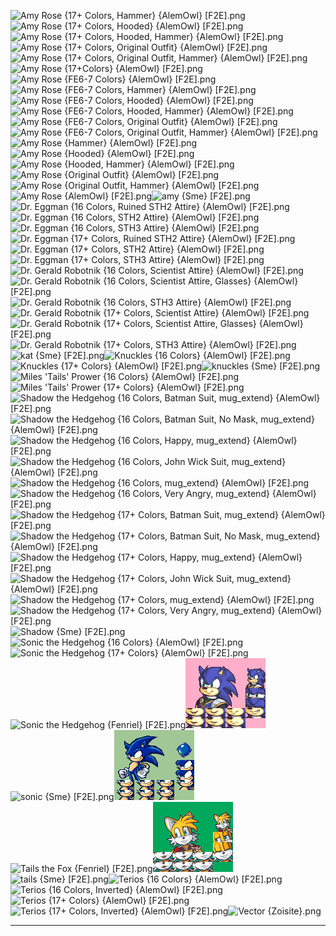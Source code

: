 ![Amy Rose {17+ Colors, Hammer} {AlemOwl} [F2E].png](https://raw.githubusercontent.com/Klokinator/FE-Repo/main/Portrait%20Repository/Non-FE%20Properties/Sonic/Amy%20Rose%20(17%2B%20Colors,%20Hammer)%20%7BAlemOwl%7D%20%5BF2E%5D.png "Amy Rose {17+ Colors, Hammer} {AlemOwl} [F2E].png")![Amy Rose {17+ Colors, Hooded} {AlemOwl} [F2E].png](https://raw.githubusercontent.com/Klokinator/FE-Repo/main/Portrait%20Repository/Non-FE%20Properties/Sonic/Amy%20Rose%20(17%2B%20Colors,%20Hooded)%20%7BAlemOwl%7D%20%5BF2E%5D.png "Amy Rose {17+ Colors, Hooded} {AlemOwl} [F2E].png")![Amy Rose {17+ Colors, Hooded, Hammer} {AlemOwl} [F2E].png](https://raw.githubusercontent.com/Klokinator/FE-Repo/main/Portrait%20Repository/Non-FE%20Properties/Sonic/Amy%20Rose%20(17%2B%20Colors,%20Hooded,%20Hammer)%20%7BAlemOwl%7D%20%5BF2E%5D.png "Amy Rose {17+ Colors, Hooded, Hammer} {AlemOwl} [F2E].png")![Amy Rose {17+ Colors, Original Outfit} {AlemOwl} [F2E].png](https://raw.githubusercontent.com/Klokinator/FE-Repo/main/Portrait%20Repository/Non-FE%20Properties/Sonic/Amy%20Rose%20(17%2B%20Colors,%20Original%20Outfit)%20%7BAlemOwl%7D%20%5BF2E%5D.png "Amy Rose {17+ Colors, Original Outfit} {AlemOwl} [F2E].png")![Amy Rose {17+ Colors, Original Outfit, Hammer} {AlemOwl} [F2E].png](https://raw.githubusercontent.com/Klokinator/FE-Repo/main/Portrait%20Repository/Non-FE%20Properties/Sonic/Amy%20Rose%20(17%2B%20Colors,%20Original%20Outfit,%20Hammer)%20%7BAlemOwl%7D%20%5BF2E%5D.png "Amy Rose {17+ Colors, Original Outfit, Hammer} {AlemOwl} [F2E].png")![Amy Rose {17+Colors} {AlemOwl} [F2E].png](https://raw.githubusercontent.com/Klokinator/FE-Repo/main/Portrait%20Repository/Non-FE%20Properties/Sonic/Amy%20Rose%20(17%2BColors)%20%7BAlemOwl%7D%20%5BF2E%5D.png "Amy Rose {17+Colors} {AlemOwl} [F2E].png")![Amy Rose {FE6-7 Colors} {AlemOwl} [F2E].png](https://raw.githubusercontent.com/Klokinator/FE-Repo/main/Portrait%20Repository/Non-FE%20Properties/Sonic/Amy%20Rose%20(FE6-7%20Colors)%20%7BAlemOwl%7D%20%5BF2E%5D.png "Amy Rose {FE6-7 Colors} {AlemOwl} [F2E].png")![Amy Rose {FE6-7 Colors, Hammer} {AlemOwl} [F2E].png](https://raw.githubusercontent.com/Klokinator/FE-Repo/main/Portrait%20Repository/Non-FE%20Properties/Sonic/Amy%20Rose%20(FE6-7%20Colors,%20Hammer)%20%7BAlemOwl%7D%20%5BF2E%5D.png "Amy Rose {FE6-7 Colors, Hammer} {AlemOwl} [F2E].png")![Amy Rose {FE6-7 Colors, Hooded} {AlemOwl} [F2E].png](https://raw.githubusercontent.com/Klokinator/FE-Repo/main/Portrait%20Repository/Non-FE%20Properties/Sonic/Amy%20Rose%20(FE6-7%20Colors,%20Hooded)%20%7BAlemOwl%7D%20%5BF2E%5D.png "Amy Rose {FE6-7 Colors, Hooded} {AlemOwl} [F2E].png")![Amy Rose {FE6-7 Colors, Hooded, Hammer} {AlemOwl} [F2E].png](https://raw.githubusercontent.com/Klokinator/FE-Repo/main/Portrait%20Repository/Non-FE%20Properties/Sonic/Amy%20Rose%20(FE6-7%20Colors,%20Hooded,%20Hammer)%20%7BAlemOwl%7D%20%5BF2E%5D.png "Amy Rose {FE6-7 Colors, Hooded, Hammer} {AlemOwl} [F2E].png")![Amy Rose {FE6-7 Colors, Original Outfit} {AlemOwl} [F2E].png](https://raw.githubusercontent.com/Klokinator/FE-Repo/main/Portrait%20Repository/Non-FE%20Properties/Sonic/Amy%20Rose%20(FE6-7%20Colors,%20Original%20Outfit)%20%7BAlemOwl%7D%20%5BF2E%5D.png "Amy Rose {FE6-7 Colors, Original Outfit} {AlemOwl} [F2E].png")![Amy Rose {FE6-7 Colors, Original Outfit, Hammer} {AlemOwl} [F2E].png](https://raw.githubusercontent.com/Klokinator/FE-Repo/main/Portrait%20Repository/Non-FE%20Properties/Sonic/Amy%20Rose%20(FE6-7%20Colors,%20Original%20Outfit,%20Hammer)%20%7BAlemOwl%7D%20%5BF2E%5D.png "Amy Rose {FE6-7 Colors, Original Outfit, Hammer} {AlemOwl} [F2E].png")![Amy Rose {Hammer} {AlemOwl} [F2E].png](https://raw.githubusercontent.com/Klokinator/FE-Repo/main/Portrait%20Repository/Non-FE%20Properties/Sonic/Amy%20Rose%20(Hammer)%20%7BAlemOwl%7D%20%5BF2E%5D.png "Amy Rose {Hammer} {AlemOwl} [F2E].png")![Amy Rose {Hooded} {AlemOwl} [F2E].png](https://raw.githubusercontent.com/Klokinator/FE-Repo/main/Portrait%20Repository/Non-FE%20Properties/Sonic/Amy%20Rose%20(Hooded)%20%7BAlemOwl%7D%20%5BF2E%5D.png "Amy Rose {Hooded} {AlemOwl} [F2E].png")![Amy Rose {Hooded, Hammer} {AlemOwl} [F2E].png](https://raw.githubusercontent.com/Klokinator/FE-Repo/main/Portrait%20Repository/Non-FE%20Properties/Sonic/Amy%20Rose%20(Hooded,%20Hammer)%20%7BAlemOwl%7D%20%5BF2E%5D.png "Amy Rose {Hooded, Hammer} {AlemOwl} [F2E].png")![Amy Rose {Original Outfit} {AlemOwl} [F2E].png](https://raw.githubusercontent.com/Klokinator/FE-Repo/main/Portrait%20Repository/Non-FE%20Properties/Sonic/Amy%20Rose%20(Original%20Outfit)%20%7BAlemOwl%7D%20%5BF2E%5D.png "Amy Rose {Original Outfit} {AlemOwl} [F2E].png")![Amy Rose {Original Outfit, Hammer} {AlemOwl} [F2E].png](https://raw.githubusercontent.com/Klokinator/FE-Repo/main/Portrait%20Repository/Non-FE%20Properties/Sonic/Amy%20Rose%20(Original%20Outfit,%20Hammer)%20%7BAlemOwl%7D%20%5BF2E%5D.png "Amy Rose {Original Outfit, Hammer} {AlemOwl} [F2E].png")![Amy Rose {AlemOwl} [F2E].png](https://raw.githubusercontent.com/Klokinator/FE-Repo/main/Portrait%20Repository/Non-FE%20Properties/Sonic/Amy%20Rose%20%7BAlemOwl%7D%20%5BF2E%5D.png "Amy Rose {AlemOwl} [F2E].png")![amy {Sme} [F2E].png](https://raw.githubusercontent.com/Klokinator/FE-Repo/main/Portrait%20Repository/Non-FE%20Properties/Sonic/amy%20%7BSme%7D%20%5BF2E%5D.png "amy {Sme} [F2E].png")![Dr. Eggman {16 Colors, Ruined STH2 Attire} {AlemOwl} [F2E].png](https://raw.githubusercontent.com/Klokinator/FE-Repo/main/Portrait%20Repository/Non-FE%20Properties/Sonic/Dr.%20Eggman%20(16%20Colors,%20Ruined%20STH2%20Attire)%20%7BAlemOwl%7D%20%5BF2E%5D.png "Dr. Eggman {16 Colors, Ruined STH2 Attire} {AlemOwl} [F2E].png")![Dr. Eggman {16 Colors, STH2 Attire} {AlemOwl} [F2E].png](https://raw.githubusercontent.com/Klokinator/FE-Repo/main/Portrait%20Repository/Non-FE%20Properties/Sonic/Dr.%20Eggman%20(16%20Colors,%20STH2%20Attire)%20%7BAlemOwl%7D%20%5BF2E%5D.png "Dr. Eggman {16 Colors, STH2 Attire} {AlemOwl} [F2E].png")![Dr. Eggman {16 Colors, STH3 Attire} {AlemOwl} [F2E].png](https://raw.githubusercontent.com/Klokinator/FE-Repo/main/Portrait%20Repository/Non-FE%20Properties/Sonic/Dr.%20Eggman%20(16%20Colors,%20STH3%20Attire)%20%7BAlemOwl%7D%20%5BF2E%5D.png "Dr. Eggman {16 Colors, STH3 Attire} {AlemOwl} [F2E].png")![Dr. Eggman {17+ Colors, Ruined STH2 Attire} {AlemOwl} [F2E].png](https://raw.githubusercontent.com/Klokinator/FE-Repo/main/Portrait%20Repository/Non-FE%20Properties/Sonic/Dr.%20Eggman%20(17%2B%20Colors,%20Ruined%20STH2%20Attire)%20%7BAlemOwl%7D%20%5BF2E%5D.png "Dr. Eggman {17+ Colors, Ruined STH2 Attire} {AlemOwl} [F2E].png")![Dr. Eggman {17+ Colors, STH2 Attire} {AlemOwl} [F2E].png](https://raw.githubusercontent.com/Klokinator/FE-Repo/main/Portrait%20Repository/Non-FE%20Properties/Sonic/Dr.%20Eggman%20(17%2B%20Colors,%20STH2%20Attire)%20%7BAlemOwl%7D%20%5BF2E%5D.png "Dr. Eggman {17+ Colors, STH2 Attire} {AlemOwl} [F2E].png")![Dr. Eggman {17+ Colors, STH3 Attire} {AlemOwl} [F2E].png](https://raw.githubusercontent.com/Klokinator/FE-Repo/main/Portrait%20Repository/Non-FE%20Properties/Sonic/Dr.%20Eggman%20(17%2B%20Colors,%20STH3%20Attire)%20%7BAlemOwl%7D%20%5BF2E%5D.png "Dr. Eggman {17+ Colors, STH3 Attire} {AlemOwl} [F2E].png")![Dr. Gerald Robotnik {16 Colors, Scientist Attire} {AlemOwl} [F2E].png](https://raw.githubusercontent.com/Klokinator/FE-Repo/main/Portrait%20Repository/Non-FE%20Properties/Sonic/Dr.%20Gerald%20Robotnik%20(16%20Colors,%20Scientist%20Attire)%20%7BAlemOwl%7D%20%5BF2E%5D.png "Dr. Gerald Robotnik {16 Colors, Scientist Attire} {AlemOwl} [F2E].png")![Dr. Gerald Robotnik {16 Colors, Scientist Attire, Glasses} {AlemOwl} [F2E].png](https://raw.githubusercontent.com/Klokinator/FE-Repo/main/Portrait%20Repository/Non-FE%20Properties/Sonic/Dr.%20Gerald%20Robotnik%20(16%20Colors,%20Scientist%20Attire,%20Glasses)%20%7BAlemOwl%7D%20%5BF2E%5D.png "Dr. Gerald Robotnik {16 Colors, Scientist Attire, Glasses} {AlemOwl} [F2E].png")![Dr. Gerald Robotnik {16 Colors, STH3 Attire} {AlemOwl} [F2E].png](https://raw.githubusercontent.com/Klokinator/FE-Repo/main/Portrait%20Repository/Non-FE%20Properties/Sonic/Dr.%20Gerald%20Robotnik%20(16%20Colors,%20STH3%20Attire)%20%7BAlemOwl%7D%20%5BF2E%5D.png "Dr. Gerald Robotnik {16 Colors, STH3 Attire} {AlemOwl} [F2E].png")![Dr. Gerald Robotnik {17+ Colors, Scientist Attire} {AlemOwl} [F2E].png](https://raw.githubusercontent.com/Klokinator/FE-Repo/main/Portrait%20Repository/Non-FE%20Properties/Sonic/Dr.%20Gerald%20Robotnik%20(17%2B%20Colors,%20Scientist%20Attire)%20%7BAlemOwl%7D%20%5BF2E%5D.png "Dr. Gerald Robotnik {17+ Colors, Scientist Attire} {AlemOwl} [F2E].png")![Dr. Gerald Robotnik {17+ Colors, Scientist Attire, Glasses} {AlemOwl} [F2E].png](https://raw.githubusercontent.com/Klokinator/FE-Repo/main/Portrait%20Repository/Non-FE%20Properties/Sonic/Dr.%20Gerald%20Robotnik%20(17%2B%20Colors,%20Scientist%20Attire,%20Glasses)%20%7BAlemOwl%7D%20%5BF2E%5D.png "Dr. Gerald Robotnik {17+ Colors, Scientist Attire, Glasses} {AlemOwl} [F2E].png")![Dr. Gerald Robotnik {17+ Colors, STH3 Attire} {AlemOwl} [F2E].png](https://raw.githubusercontent.com/Klokinator/FE-Repo/main/Portrait%20Repository/Non-FE%20Properties/Sonic/Dr.%20Gerald%20Robotnik%20(17%2B%20Colors,%20STH3%20Attire)%20%7BAlemOwl%7D%20%5BF2E%5D.png "Dr. Gerald Robotnik {17+ Colors, STH3 Attire} {AlemOwl} [F2E].png")![kat {Sme} [F2E].png](https://raw.githubusercontent.com/Klokinator/FE-Repo/main/Portrait%20Repository/Non-FE%20Properties/Sonic/kat%20%7BSme%7D%20%5BF2E%5D.png "kat {Sme} [F2E].png")![Knuckles {16 Colors} {AlemOwl} [F2E].png](https://raw.githubusercontent.com/Klokinator/FE-Repo/main/Portrait%20Repository/Non-FE%20Properties/Sonic/Knuckles%20(16%20Colors)%20%7BAlemOwl%7D%20%5BF2E%5D.png "Knuckles {16 Colors} {AlemOwl} [F2E].png")![Knuckles {17+ Colors} {AlemOwl} [F2E].png](https://raw.githubusercontent.com/Klokinator/FE-Repo/main/Portrait%20Repository/Non-FE%20Properties/Sonic/Knuckles%20(17%2B%20Colors)%20%7BAlemOwl%7D%20%5BF2E%5D.png "Knuckles {17+ Colors} {AlemOwl} [F2E].png")![knuckles {Sme} [F2E].png](https://raw.githubusercontent.com/Klokinator/FE-Repo/main/Portrait%20Repository/Non-FE%20Properties/Sonic/knuckles%20%7BSme%7D%20%5BF2E%5D.png "knuckles {Sme} [F2E].png")![Miles 'Tails' Prower {16 Colors} {AlemOwl} [F2E].png](https://raw.githubusercontent.com/Klokinator/FE-Repo/main/Portrait%20Repository/Non-FE%20Properties/Sonic/Miles%20'Tails'%20Prower%20(16%20Colors)%20%7BAlemOwl%7D%20%5BF2E%5D.png "Miles 'Tails' Prower {16 Colors} {AlemOwl} [F2E].png")![Miles 'Tails' Prower {17+ Colors} {AlemOwl} [F2E].png](https://raw.githubusercontent.com/Klokinator/FE-Repo/main/Portrait%20Repository/Non-FE%20Properties/Sonic/Miles%20'Tails'%20Prower%20(17%2B%20Colors)%20%7BAlemOwl%7D%20%5BF2E%5D.png "Miles 'Tails' Prower {17+ Colors} {AlemOwl} [F2E].png")![Shadow the Hedgehog {16 Colors, Batman Suit, mug_extend} {AlemOwl} [F2E].png](https://raw.githubusercontent.com/Klokinator/FE-Repo/main/Portrait%20Repository/Non-FE%20Properties/Sonic/Shadow%20the%20Hedgehog%20(16%20Colors,%20Batman%20Suit,%20mug_extend)%20%7BAlemOwl%7D%20%5BF2E%5D.png "Shadow the Hedgehog {16 Colors, Batman Suit, mug_extend} {AlemOwl} [F2E].png")![Shadow the Hedgehog {16 Colors, Batman Suit, No Mask, mug_extend} {AlemOwl} [F2E].png](https://raw.githubusercontent.com/Klokinator/FE-Repo/main/Portrait%20Repository/Non-FE%20Properties/Sonic/Shadow%20the%20Hedgehog%20(16%20Colors,%20Batman%20Suit,%20No%20Mask,%20mug_extend)%20%7BAlemOwl%7D%20%5BF2E%5D.png "Shadow the Hedgehog {16 Colors, Batman Suit, No Mask, mug_extend} {AlemOwl} [F2E].png")![Shadow the Hedgehog {16 Colors, Happy, mug_extend} {AlemOwl} [F2E].png](https://raw.githubusercontent.com/Klokinator/FE-Repo/main/Portrait%20Repository/Non-FE%20Properties/Sonic/Shadow%20the%20Hedgehog%20(16%20Colors,%20Happy,%20mug_extend)%20%7BAlemOwl%7D%20%5BF2E%5D.png "Shadow the Hedgehog {16 Colors, Happy, mug_extend} {AlemOwl} [F2E].png")![Shadow the Hedgehog {16 Colors, John Wick Suit, mug_extend} {AlemOwl} [F2E].png](https://raw.githubusercontent.com/Klokinator/FE-Repo/main/Portrait%20Repository/Non-FE%20Properties/Sonic/Shadow%20the%20Hedgehog%20(16%20Colors,%20John%20Wick%20Suit,%20mug_extend)%20%7BAlemOwl%7D%20%5BF2E%5D.png "Shadow the Hedgehog {16 Colors, John Wick Suit, mug_extend} {AlemOwl} [F2E].png")![Shadow the Hedgehog {16 Colors, mug_extend} {AlemOwl} [F2E].png](https://raw.githubusercontent.com/Klokinator/FE-Repo/main/Portrait%20Repository/Non-FE%20Properties/Sonic/Shadow%20the%20Hedgehog%20(16%20Colors,%20mug_extend)%20%7BAlemOwl%7D%20%5BF2E%5D.png "Shadow the Hedgehog {16 Colors, mug_extend} {AlemOwl} [F2E].png")![Shadow the Hedgehog {16 Colors, Very Angry, mug_extend} {AlemOwl} [F2E].png](https://raw.githubusercontent.com/Klokinator/FE-Repo/main/Portrait%20Repository/Non-FE%20Properties/Sonic/Shadow%20the%20Hedgehog%20(16%20Colors,%20Very%20Angry,%20mug_extend)%20%7BAlemOwl%7D%20%5BF2E%5D.png "Shadow the Hedgehog {16 Colors, Very Angry, mug_extend} {AlemOwl} [F2E].png")![Shadow the Hedgehog {17+ Colors, Batman Suit, mug_extend} {AlemOwl} [F2E].png](https://raw.githubusercontent.com/Klokinator/FE-Repo/main/Portrait%20Repository/Non-FE%20Properties/Sonic/Shadow%20the%20Hedgehog%20(17%2B%20Colors,%20Batman%20Suit,%20mug_extend)%20%7BAlemOwl%7D%20%5BF2E%5D.png "Shadow the Hedgehog {17+ Colors, Batman Suit, mug_extend} {AlemOwl} [F2E].png")![Shadow the Hedgehog {17+ Colors, Batman Suit, No Mask, mug_extend} {AlemOwl} [F2E].png](https://raw.githubusercontent.com/Klokinator/FE-Repo/main/Portrait%20Repository/Non-FE%20Properties/Sonic/Shadow%20the%20Hedgehog%20(17%2B%20Colors,%20Batman%20Suit,%20No%20Mask,%20mug_extend)%20%7BAlemOwl%7D%20%5BF2E%5D.png "Shadow the Hedgehog {17+ Colors, Batman Suit, No Mask, mug_extend} {AlemOwl} [F2E].png")![Shadow the Hedgehog {17+ Colors, Happy, mug_extend} {AlemOwl} [F2E].png](https://raw.githubusercontent.com/Klokinator/FE-Repo/main/Portrait%20Repository/Non-FE%20Properties/Sonic/Shadow%20the%20Hedgehog%20(17%2B%20Colors,%20Happy,%20mug_extend)%20%7BAlemOwl%7D%20%5BF2E%5D.png "Shadow the Hedgehog {17+ Colors, Happy, mug_extend} {AlemOwl} [F2E].png")![Shadow the Hedgehog {17+ Colors, John Wick Suit, mug_extend} {AlemOwl} [F2E].png](https://raw.githubusercontent.com/Klokinator/FE-Repo/main/Portrait%20Repository/Non-FE%20Properties/Sonic/Shadow%20the%20Hedgehog%20(17%2B%20Colors,%20John%20Wick%20Suit,%20mug_extend)%20%7BAlemOwl%7D%20%5BF2E%5D.png "Shadow the Hedgehog {17+ Colors, John Wick Suit, mug_extend} {AlemOwl} [F2E].png")![Shadow the Hedgehog {17+ Colors, mug_extend} {AlemOwl} [F2E].png](https://raw.githubusercontent.com/Klokinator/FE-Repo/main/Portrait%20Repository/Non-FE%20Properties/Sonic/Shadow%20the%20Hedgehog%20(17%2B%20Colors,%20mug_extend)%20%7BAlemOwl%7D%20%5BF2E%5D.png "Shadow the Hedgehog {17+ Colors, mug_extend} {AlemOwl} [F2E].png")![Shadow the Hedgehog {17+ Colors, Very Angry, mug_extend} {AlemOwl} [F2E].png](https://raw.githubusercontent.com/Klokinator/FE-Repo/main/Portrait%20Repository/Non-FE%20Properties/Sonic/Shadow%20the%20Hedgehog%20(17%2B%20Colors,%20Very%20Angry,%20mug_extend)%20%7BAlemOwl%7D%20%5BF2E%5D.png "Shadow the Hedgehog {17+ Colors, Very Angry, mug_extend} {AlemOwl} [F2E].png")![Shadow {Sme} [F2E].png](https://raw.githubusercontent.com/Klokinator/FE-Repo/main/Portrait%20Repository/Non-FE%20Properties/Sonic/Shadow%20%7BSme%7D%20%5BF2E%5D.png "Shadow {Sme} [F2E].png")![Sonic the Hedgehog {16 Colors} {AlemOwl} [F2E].png](https://raw.githubusercontent.com/Klokinator/FE-Repo/main/Portrait%20Repository/Non-FE%20Properties/Sonic/Sonic%20the%20Hedgehog%20(16%20Colors)%20%7BAlemOwl%7D%20%5BF2E%5D.png "Sonic the Hedgehog {16 Colors} {AlemOwl} [F2E].png")![Sonic the Hedgehog {17+ Colors} {AlemOwl} [F2E].png](https://raw.githubusercontent.com/Klokinator/FE-Repo/main/Portrait%20Repository/Non-FE%20Properties/Sonic/Sonic%20the%20Hedgehog%20(17%2B%20Colors)%20%7BAlemOwl%7D%20%5BF2E%5D.png "Sonic the Hedgehog {17+ Colors} {AlemOwl} [F2E].png")![Sonic the Hedgehog {Fenriel} [F2E].png](https://raw.githubusercontent.com/Klokinator/FE-Repo/main/Portrait%20Repository/Non-FE%20Properties/Sonic/Sonic%20the%20Hedgehog%20%7BFenriel%7D%20%5BF2E%5D.png "Sonic the Hedgehog {Fenriel} [F2E].png")![Sonic the Hedgehog {GabrielKnight}.png](https://raw.githubusercontent.com/Klokinator/FE-Repo/main/Portrait%20Repository/Non-FE%20Properties/Sonic/Sonic%20the%20Hedgehog%20%7BGabrielKnight%7D.png "Sonic the Hedgehog {GabrielKnight}.png")![sonic {Sme} [F2E].png](https://raw.githubusercontent.com/Klokinator/FE-Repo/main/Portrait%20Repository/Non-FE%20Properties/Sonic/sonic%20%7BSme%7D%20%5BF2E%5D.png "sonic {Sme} [F2E].png")![Sonic {TheMightyJacobo}.png](https://raw.githubusercontent.com/Klokinator/FE-Repo/main/Portrait%20Repository/Non-FE%20Properties/Sonic/Sonic%20%7BTheMightyJacobo%7D.png "Sonic {TheMightyJacobo}.png")![Tails the Fox {Fenriel} [F2E].png](https://raw.githubusercontent.com/Klokinator/FE-Repo/main/Portrait%20Repository/Non-FE%20Properties/Sonic/Tails%20the%20Fox%20%7BFenriel%7D%20%5BF2E%5D.png "Tails the Fox {Fenriel} [F2E].png")![Tails the Fox {GabrielKnight}.png](https://raw.githubusercontent.com/Klokinator/FE-Repo/main/Portrait%20Repository/Non-FE%20Properties/Sonic/Tails%20the%20Fox%20%7BGabrielKnight%7D.png "Tails the Fox {GabrielKnight}.png")![tails {Sme} [F2E].png](https://raw.githubusercontent.com/Klokinator/FE-Repo/main/Portrait%20Repository/Non-FE%20Properties/Sonic/tails%20%7BSme%7D%20%5BF2E%5D.png "tails {Sme} [F2E].png")![Terios {16 Colors} {AlemOwl} [F2E].png](https://raw.githubusercontent.com/Klokinator/FE-Repo/main/Portrait%20Repository/Non-FE%20Properties/Sonic/Terios%20(16%20Colors)%20%7BAlemOwl%7D%20%5BF2E%5D.png "Terios {16 Colors} {AlemOwl} [F2E].png")![Terios {16 Colors, Inverted} {AlemOwl} [F2E].png](https://raw.githubusercontent.com/Klokinator/FE-Repo/main/Portrait%20Repository/Non-FE%20Properties/Sonic/Terios%20(16%20Colors,%20Inverted)%20%7BAlemOwl%7D%20%5BF2E%5D.png "Terios {16 Colors, Inverted} {AlemOwl} [F2E].png")![Terios {17+ Colors} {AlemOwl} [F2E].png](https://raw.githubusercontent.com/Klokinator/FE-Repo/main/Portrait%20Repository/Non-FE%20Properties/Sonic/Terios%20(17%2B%20Colors)%20%7BAlemOwl%7D%20%5BF2E%5D.png "Terios {17+ Colors} {AlemOwl} [F2E].png")![Terios {17+ Colors, Inverted} {AlemOwl} [F2E].png](https://raw.githubusercontent.com/Klokinator/FE-Repo/main/Portrait%20Repository/Non-FE%20Properties/Sonic/Terios%20(17%2B%20Colors,%20Inverted)%20%7BAlemOwl%7D%20%5BF2E%5D.png "Terios {17+ Colors, Inverted} {AlemOwl} [F2E].png")![Vector {Zoisite}.png](https://raw.githubusercontent.com/Klokinator/FE-Repo/main/Portrait%20Repository/Non-FE%20Properties/Sonic/Vector%20%7BZoisite%7D.png "Vector {Zoisite}.png")



----

